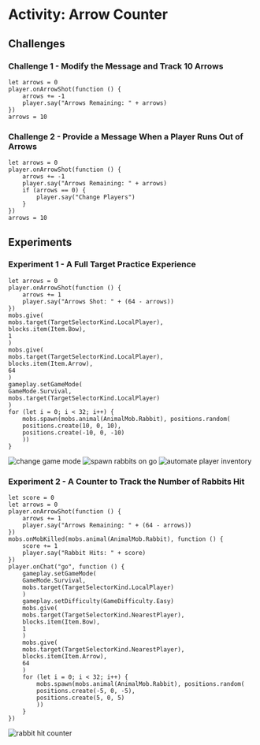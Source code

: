 # Activity: Arrow Counter

## Challenges

### Challenge 1 - Modify the Message and Track 10 Arrows

```blocks
let arrows = 0
player.onArrowShot(function () {
    arrows += -1
    player.say("Arrows Remaining: " + arrows)
})
arrows = 10
```

### Challenge 2 - Provide a Message When a Player Runs Out of Arrows

```blocks
let arrows = 0
player.onArrowShot(function () {
    arrows += -1
    player.say("Arrows Remaining: " + arrows)
    if (arrows == 0) {
        player.say("Change Players")
    }
})
arrows = 10
```

## Experiments

### Experiment 1 - A Full Target Practice Experience

```blocks
let arrows = 0
player.onArrowShot(function () {
    arrows += 1
    player.say("Arrows Shot: " + (64 - arrows))
})
mobs.give(
mobs.target(TargetSelectorKind.LocalPlayer),
blocks.item(Item.Bow),
1
)
mobs.give(
mobs.target(TargetSelectorKind.LocalPlayer),
blocks.item(Item.Arrow),
64
)
gameplay.setGameMode(
GameMode.Survival,
mobs.target(TargetSelectorKind.LocalPlayer)
)
for (let i = 0; i < 32; i++) {
    mobs.spawn(mobs.animal(AnimalMob.Rabbit), positions.random(
    positions.create(10, 0, 10),
    positions.create(-10, 0, -10)
    ))
}
```

![change game mode](/static/courses/csintro/variables/changinggamemodearrows.jpg) ![spawn rabbits on go](/static/courses/csintro/variables/spawningrabbits32.jpg) ![automate player inventory](/static/courses/csintro/variables/arrowsshotRabbits.jpg)

### Experiment 2 - A Counter to Track the Number of Rabbits Hit

```blocks
let score = 0
let arrows = 0
player.onArrowShot(function () {
    arrows += 1
    player.say("Arrows Remaining: " + (64 - arrows))
})
mobs.onMobKilled(mobs.animal(AnimalMob.Rabbit), function () {
    score += 1
    player.say("Rabbit Hits: " + score)
})
player.onChat("go", function () {
    gameplay.setGameMode(
    GameMode.Survival,
    mobs.target(TargetSelectorKind.LocalPlayer)
    )
    gameplay.setDifficulty(GameDifficulty.Easy)
    mobs.give(
    mobs.target(TargetSelectorKind.NearestPlayer),
    blocks.item(Item.Bow),
    1
    )
    mobs.give(
    mobs.target(TargetSelectorKind.NearestPlayer),
    blocks.item(Item.Arrow),
    64
    )
    for (let i = 0; i < 32; i++) {
        mobs.spawn(mobs.animal(AnimalMob.Rabbit), positions.random(
        positions.create(-5, 0, -5),
        positions.create(5, 0, 5)
        ))
    }
})
```

![rabbit hit counter](/static/courses/csintro/variables/rabbits-hit.jpg)
